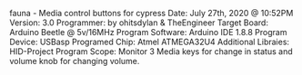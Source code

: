 fauna - Media control buttons for cypress
Date: July 27th, 2020 @ 10:52PM
Version: 3.0
Programmer: by ohitsdylan & TheEngineer
Target Board: Arduino Beetle @ 5v/16MHz
Program Software: Arduino IDE 1.8.8
Program Device: USBasp
Programed Chip: Atmel ATMEGA32U4
Additional Libraies: HID-Project
Program Scope: Monitor 3 Media keys for change in status and volume knob for changing volume.
